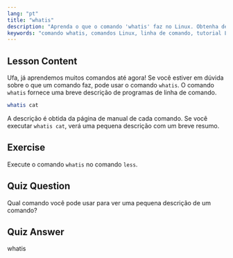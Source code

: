 ```yaml
---
lang: "pt"
title: "whatis"
description: "Aprenda o que o comando 'whatis' faz no Linux. Obtenha descrições breves de comandos rapidamente. Essencial para iniciantes entenderem os comandos Linux."
keywords: "comando whatis, comandos Linux, linha de comando, tutorial Linux, Linux para iniciantes, descrição de comando, guia Linux"
---
```


## Lesson Content

Ufa, já aprendemos muitos comandos até agora! Se você estiver em dúvida sobre o que um comando faz, pode usar o comando `whatis`. O comando `whatis` fornece uma breve descrição de programas de linha de comando.

```bash
whatis cat
```

A descrição é obtida da página de manual de cada comando. Se você executar `whatis cat`, verá uma pequena descrição com um breve resumo.

## Exercise

Execute o comando `whatis` no comando `less`.

## Quiz Question

Qual comando você pode usar para ver uma pequena descrição de um comando?

## Quiz Answer

whatis
